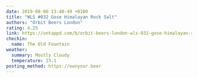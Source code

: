 ```yaml
---
date: 2019-08-06 13:40:49 +0100
title: "WLS #032 Gose Himalayan Rock Salt"
authors: "Orbit Beers London"
rating: 4.25
link: https://untappd.com/b/orbit-beers-london-wls-032-gose-himalayan-rock-salt/3348943
checkin:
  name: The Old Fountain
weather:
  summary: Mostly Cloudy
  temperature: 23.1
posting_method: https://ownyour.beer
---
```

